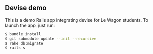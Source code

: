## Devise demo

This is a demo Rails app integrating devise for Le Wagon students. To launch the app, just run: 

```bash
$ bundle install
$ git submodule update --init --recursive
$ rake db:migrate
$ rails s
```